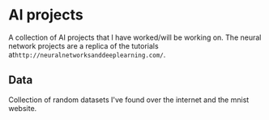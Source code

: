 # AI projects
A collection of AI projects that I have worked/will be working on. The neural network projects are a replica of the tutorials at` http://neuralnetworksanddeeplearning.com/ `.

## Data
Collection of random datasets I've found over the internet and the mnist website.

